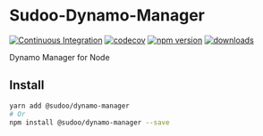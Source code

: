 # Sudoo-Dynamo-Manager

[![Continuous Integration](https://github.com/SudoDotDog/Sudoo-Dynamo-Manager/actions/workflows/ci.yml/badge.svg)](https://github.com/SudoDotDog/Sudoo-Dynamo-Manager/actions/workflows/ci.yml)
[![codecov](https://codecov.io/gh/SudoDotDog/Sudoo-Dynamo-Manager/branch/master/graph/badge.svg)](https://codecov.io/gh/SudoDotDog/Sudoo-Dynamo-Manager)
[![npm version](https://badge.fury.io/js/%40sudoo%2Fdynamo-manager.svg)](https://www.npmjs.com/package/@sudoo/dynamo-manager)
[![downloads](https://img.shields.io/npm/dm/@sudoo/dynamo-manager.svg)](https://www.npmjs.com/package/@sudoo/dynamo-manager)

Dynamo Manager for Node

## Install

```sh
yarn add @sudoo/dynamo-manager
# Or
npm install @sudoo/dynamo-manager --save
```
